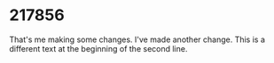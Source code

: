 # 217856
That's me making some changes. I've made another change.
This is a different text at the beginning of the second line.
